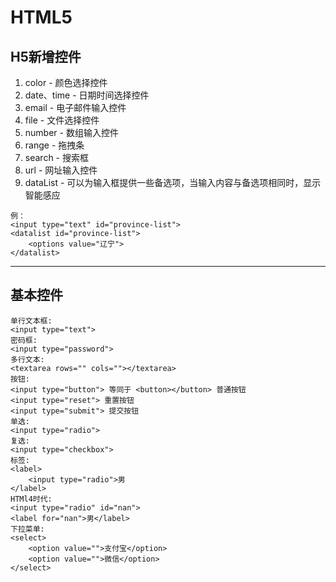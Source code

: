 # HTML5
## H5新增控件
1. color - 颜色选择控件
2. date、time - 日期时间选择控件
3. email - 电子邮件输入控件
4. file - 文件选择控件
5. number - 数组输入控件
6. range - 拖拽条
7. search - 搜索框
8. url - 网址输入控件
9. dataList - 可以为输入框提供一些备选项，当输入内容与备选项相同时，显示智能感应
```
例：
<input type="text" id="province-list">
<datalist id="province-list">
    <options value="辽宁">
</datalist>
```
---
## 基本控件
```
单行文本框:
<input type="text">
密码框:
<input type="password">
多行文本:
<textarea rows="" cols=""></textarea>
按钮:
<input type="button"> 等同于 <button></button> 普通按钮
<input type="reset"> 重置按钮
<input type="submit"> 提交按钮
单选:
<input type="radio">
复选:
<input type="checkbox">
标签:
<label>
    <input type="radio">男
</label>
HTMl4时代:
<input type="radio" id="nan">
<label for="nan">男</label>
下拉菜单:
<select>
    <option value="">支付宝</option>
    <option value="">微信</option>
</select>
```